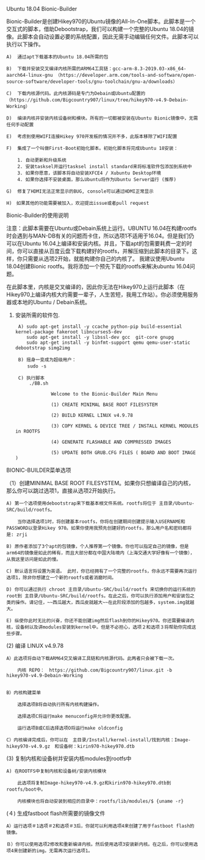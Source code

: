 Ubuntu 18.04 Bionic-Builder

Bionic-Builder是创建Hikey970的Ubuntu镜像的All-In-One脚本。此脚本是一个交互式的脚本，借助Debootstrap，我们可以构建一个完整的Ubuntu 18.04的镜像。此脚本会自动设置必要的系统配置，因此无需手动编辑任何文件。此脚本可以执行以下操作。


	A)  通过apt下载基本的Ubuntu 18.04所需的包
	
	B)  下载并安装交叉编译内核所需的ARM64工具链：gcc-arm-8.3-2019.03-x86_64-aarch64-linux-gnu （https://developer.arm.com/tools-and-software/open-source-software/developer-tools/gnu-toolchain/gnu-a/downloads）

	C)  下载内核源代码。此内核源码是专门为Debain或Ubuntu配置的 （https://github.com/Bigcountry907/linux/tree/hikey970-v4.9-Debain-Working）

	D)  编译内核并安装内核设备树和模块。所有的一切都被安装在Ubuntu Bionic镜像中，无需任何手动配置

	E)  考虑到使用WIFI连接Hikey 970开发板的情况并不多，此版本移除了WIFI配置

	F)  集成了一个叫做First-Boot初始化脚本。初始化脚本将完成Ubuntu 18安装：

        1. 自动更新和升级系统
        2. 安装tasksel并运行tasksel install standard来将标准软件包添加到系统中
        3. 如果你愿意，该脚本将自动安装XFCE4 / Xubuntu Desktop环境
        4. 如果你选择不安装桌面，那么Ubuntu将作为Ubuntu Server运行 (推荐)

    G)  修复了HDMI无法正常显示的BUG, console可以通过HDMI正常显示

	H)　如果其他的功能需要被加入，欢迎提出issue或者pull request
				
				
Bionic-Builder的使用说明

注意：此脚本需要在Ubuntu或Debain系统上运行。UBUNTU 16.04在构建rootfs时会遇到与MAN-DB有关的问题而卡住，所以选项1不适用于16.04。但是我们仍可以在Ubuntu 16.04上编译和安装内核。并且，下载apt的包需要耗费一定的时间，你可以直接从百度云盘下载构建好的rootfs，并解压缩到此脚本的目录下。这样，你只需要从选项2开始，就能构建你自己的内核了。
我建议使用Ubuntu 18.04创建Bionic rootfs。我将添加一个预先下载的rootfs来解决ubuntu 16.04问题。

在此脚本里，内核是交叉编译的，因此你无法在Hikey970上运行此脚本（在Hikey970上编译内核大约需要一辈子，人生苦短，我用工作站）。你必须使用服务器或本地的Ubuntu / Debain系统。


1) 安装所需的软件包.

		A) sudo apt-get install -y ccache python-pip build-essential kernel-package fakeroot libncurses5-dev 
		   sudo apt-get install -y libssl-dev gcc  git-core gnupg 
		   sudo apt-get install -y binfmt-support qemu qemu-user-static debootstrap simg2img
		
        B) 摇身一变成为超级用户：
        　　sudo -s

		C) 执行脚本
            ./BB.sh

					Welcome to the Bionic-Builder Main Menu

					(1) CREATE MINIMAL BASE ROOT FILESYSTEM

 					(2) BUILD KERNEL LINUX v4.9.78

					(3) COPY KERNEL & DEVICE TREE / INSTALL KERNEL MODULES in ROOTFS

 					(4) GENERATE FLASHABLE AND COMPRESSED IMAGES

 					(5) UPDATE BOTH GRUB.CFG FILES ( BOARD AND BOOT IMAGE )



BIONIC-BUILDER菜单选项

（1）创建MINIMAL BASE ROOT FILESYSTEM。如果你只想编译自己的内核，那么你可以跳过选项1，直接从选项2开始执行。


    A) 第一个选项使用debootstrap来下载基本根文件系统。rootfs将位于 主目录/Ubuntu-SRC/build/rootfs。

        当你选择选项1时，将创建基本rootfs，你将在创建期间创建提示输入USERNAME和PASSWORD以登录Hikey 970。如果你使用我预先创建好的rootfs，那么用户名和密码都将是: zrji

    B) 原作者添加了3个apt的包镜像，个人推荐第一个镜像。你也可以指定自己的镜像，但是arm64的镜像是如此的稀有，而且大部分都在中国大陆境内（上海交通大学好像有一个镜像），从我这里访问是如此的慢。
    
    C) 默认语言将设置为英语。 此时，你已经拥有了一个完整的rootfs，你永远不需要再次运行选项1，除非你想建立一个新的rootfs或者消磨时间。

    D) 你可以通过执行 chroot 主目录/Ubuntu-SRC/build/rootfs 来切换你的运行系统的root到 主目录/Ubuntu-SRC/build/rootfs。在此之后，你可以执行添加用户和安装包之类的操作。请记住，~~西瓜越大，西瓜皮就越大~~在此阶段添加的包越多，system.img就越大。

    E) 纵使你此时无比的兴奋，你还不能创建img然后flash到你的Hikey970。你还需要编译内核，设备树以及讲modules安装到kernel中。但是不必担心，选项２和选项３将帮助你完成这些步骤。


(2)  编译 LINUX v4.9.78

    A）此选项将自动下载ARM64交叉编译工具链和内核源代码。此两者只会被下载一次。

        内核 REPO：　https://github.com/Bigcountry907/linux.git -b hikey970-v4.9-Debain-Working


    B）内核构建菜单

        选择选项B将自动执行所有内核构建操作。

        选择选项C将运行make menuconfig并允许你更改配置。

        运行选项B或C后选择选项O将运行make oldconfig

    C）内核编译完成后，你可以在　主目录/Install/kernel-install/找到内核：Image-hikey970-v4.9.gz　和设备树：kirin970-hikey970.dtb



(3)  复制内核和设备树并安装内核modules到rootfs中

    A) 在ROOTFS中复制内核和设备树/安装内核模块

        此选项将复制Image-hikey970-v4.9.gz和kirin970-hikey970.dtb到rootfs/boot中。

        内核模块也将自动安装到相应的目录中：rootfs/lib/modules/$ {uname -r}



(４)  生成fastboot flash所需要的镜像文件

    A）运行选项＃1选项＃2和选项＃3后，你就可以利用选项4来创建了用于fastboot flash的镜像。

    Ｂ）你可以使用选项2修改和重新编译内核。然后使用选项3安装新内核。在之后，你可以使用选项4来创建新的img。无需再次运行选项1。
